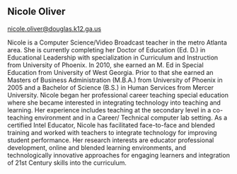 ## Nicole Oliver

[nicole.oliver@douglas.k12.ga.us](mailto:nicole.oliver@douglas.k12.ga.us)

Nicole is a Computer Science/Video Broadcast teacher in the metro Atlanta area. She is currently completing her Doctor of Education (Ed. D.) in Educational Leadership with specialization in Curriculum and Instruction from University of Phoenix. In 2010, she earned an M. Ed in Special Education from University of West Georgia. Prior to that she earned an Masters of Business Administration (M.B.A.) from University of Phoenix in 2005 and a Bachelor of Science (B.S.) in Human Services from Mercer University. Nicole began her professional career teaching special education where she became interested in integrating technology into teaching and learning. Her experience includes teaching at the secondary level in a co-teaching environment and in a Career/ Technical computer lab setting. As a certified Intel Educator, Nicole has facilitated face-to-face and blended training and worked with teachers to integrate technology for improving student performance. Her research interests are educator professional development, online and blended learning environments, and technologically innovative approaches for engaging learners and integration of 21st Century skills into the curriculum.
